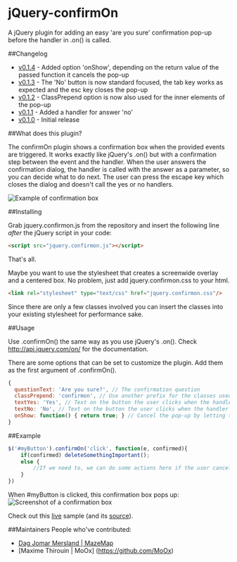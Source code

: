 jQuery-confirmOn
=================

A jQuery plugin for adding an easy 'are you sure' confirmation pop-up before the handler in .on() is called.

##Changelog
* [v0.1.4](https://github.com/invetek/jquery-confirmon/tree/0.1.4) - Added option 'onShow', depending on the return value of the passed function it cancels the pop-up
* [v0.1.3](https://github.com/invetek/jquery-confirmon/tree/0.1.3) - The 'No' button is now standard focused, the tab key works as expected and the esc key closes the pop-up
* [v0.1.2](https://github.com/invetek/jquery-confirmon/tree/0.1.2) - ClassPrepend option is now also used for the inner elements of the pop-up
* [v0.1.1](https://github.com/invetek/jquery-confirmon/tree/0.1.1) - Added a handler for answer 'no'
* [v0.1.0](https://github.com/invetek/jquery-confirmon/tree/0.1.0) - Initial release

##What does this plugin?

The confirmOn plugin shows a confirmation box when the provided events are triggered. It works exactly like jQuery's .on() but with a confirmation step between the event and the handler. When the user answers the confirmation dialog, the handler is called with the answer as a parameter, so you can decide what to do next. The user can press the escape key which closes the dialog and doesn't call the yes or no handlers.

![Example of confirmation box](/doc/screenshot_2.png)

##Installing

Grab jquery.confirmon.js from the repository and insert the following line _after_ the jQuery script in your code:
```html
<script src="jquery.confirmon.js"></script>
```

That's all.

Maybe you want to use the stylesheet that creates a screenwide overlay and a centered box. No problem, just
add jquery.confirmon.css to your html.

```html
<link rel="stylesheet" type="text/css" href="jquery.confirmon.css"/>
```

Since there are only a few classes involved you can insert the classes into your existing stylesheet for performance sake.

##Usage

Use .confirmOn() the same way as you use jQuery's .on(). Check http://api.jquery.com/on/ for the documentation.

There are some options that can be set to customize the plugin. Add them as the first argument of .confirmOn().

```javascript
{
  questionText: 'Are you sure?', // The confirmation question
  classPrepend: 'confirmon', // Use another prefix for the classes used by the plugin
  textYes: 'Yes', // Text on the button the user clicks when the handler should be called 
  textNo: 'No', // Text on the button the user clicks when the handler should not be called
  onShow: function() { return true; } // Cancel the pop-up by letting this funcion return false
}
```

##Example
```javascript
$('#myButton').confirmOn('click', function(e, confirmed){
    if(confirmed) deleteSomethingImportant();
    else {
        //If we need to, we can do some actions here if the user cancelled the confirmation
    }
})
```
When #myButton is clicked, this confirmation box pops up:<br>
![Screenshot of a confirmation box](/doc/screenshot_1.png)


Check out this [live](http://www.invetek.nl/samples/confirmon/index.html) sample (and its [source](sample)).

##Maintainers
People who've contributed:
* [Dag Jomar Mersland | MazeMap](https://github.com/dagjomar)
* [Maxime Thirouin | MoOx] (https://github.com/MoOx)

